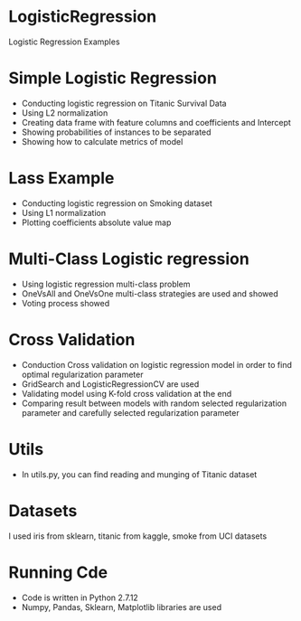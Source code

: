 # LogisticRegression
Logistic Regression Examples

# Simple Logistic Regression
- Conducting logistic regression on Titanic Survival Data
- Using L2 normalization
- Creating data frame with feature columns and coefficients and Intercept 
- Showing probabilities of instances to be separated
- Showing how to calculate metrics of model

# Lass Example
- Conducting logistic regression on Smoking dataset
- Using L1 normalization
- Plotting coefficients absolute value map

# Multi-Class Logistic regression
- Using logistic regression multi-class problem
- OneVsAll and OneVsOne multi-class strategies are used and showed
- Voting process showed

# Cross Validation
- Conduction Cross validation on logistic regression model in order to find optimal regularization parameter
- GridSearch and LogisticRegressionCV are used
- Validating model using K-fold cross validation at the end
- Comparing result between models with random selected regularization parameter and carefully selected regularization parameter

# Utils
- In utils.py, you can find reading and munging of Titanic dataset

# Datasets
I used iris from sklearn, titanic from kaggle, smoke from UCI datasets

# Running Cde
- Code is written in Python 2.7.12
- Numpy, Pandas, Sklearn, Matplotlib libraries are used